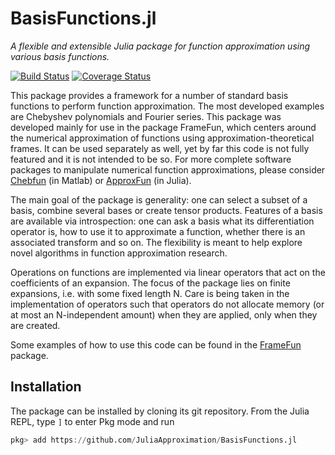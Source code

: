 # BasisFunctions.jl

*A flexible and extensible Julia package for function approximation using various basis functions.*

[![Build Status](https://travis-ci.org/JuliaApproximation/BasisFunctions.jl.svg?branch=master)](https://travis-ci.org/JuliaApproximation/BasisFunctions.jl)
[![Coverage Status](https://coveralls.io/repos/github/JuliaApproximation/BasisFunctions.jl/badge.svg?branch=master)](https://coveralls.io/github/JuliaApproximation/BasisFunctions.jl?branch=master)

This package provides a framework for a number of standard basis functions to perform function approximation. The most developed examples are Chebyshev polynomials and Fourier series. This package was developed mainly for use in the package FrameFun, which centers around the numerical approximation of functions using approximation-theoretical frames. It can be used separately as well, yet by far this code is not fully featured and it is not intended to be so. For more complete software packages to manipulate numerical function approximations, please consider [Chebfun](http://www.chebfun.org) (in Matlab) or [ApproxFun](https://github.com/JuliaApproximation/ApproxFun.jl) (in Julia).

The main goal of the package is generality: one can select a subset of a basis, combine several bases or create tensor products. Features of a basis are available via introspection: one can ask a basis what its differentiation operator is, how to use it to approximate a function, whether there is an associated transform and so on. The flexibility is meant to help explore novel algorithms in function approximation research.

Operations on functions are implemented via linear operators that act on the coefficients of an expansion. The focus of the package lies on finite expansions, i.e. with some fixed length N. Care is being taken in the implementation of operators such that operators do not allocate memory (or at most an N-independent amount) when they are applied, only when they are created.

Some examples of how to use this code can be found in the [FrameFun](https://github.com/JuliaApproximation/FrameFun.jl) package.



## Installation

The package can be installed by cloning its git repository. From the Julia REPL, type `]` to enter Pkg mode and run

```julia
pkg> add https://github.com/JuliaApproximation/BasisFunctions.jl
```
